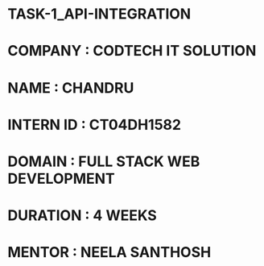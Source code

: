 # TASK-1_API-INTEGRATION

# COMPANY : CODTECH IT SOLUTION

# NAME : CHANDRU

# INTERN ID : CT04DH1582

# DOMAIN : FULL STACK WEB DEVELOPMENT

# DURATION : 4 WEEKS

# MENTOR : NEELA SANTHOSH

